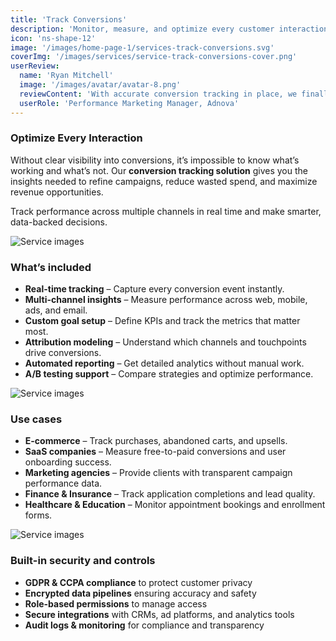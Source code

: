 ```yaml
---
title: 'Track Conversions'
description: 'Monitor, measure, and optimize every customer interaction with accurate real-time conversion tracking to drive growth and maximize ROI.'
icon: 'ns-shape-12'
image: '/images/home-page-1/services-track-conversions.svg'
coverImg: '/images/services/service-track-conversions-cover.png'
userReview:
  name: 'Ryan Mitchell'
  image: '/images/avatar/avatar-8.png'
  reviewContent: 'With accurate conversion tracking in place, we finally understand which campaigns drive real results. Our ROI has never been clearer.'
  userRole: 'Performance Marketing Manager, Adnova'
---
```


### Optimize Every Interaction

Without clear visibility into conversions, it’s impossible to know what’s working and what’s not. Our **conversion tracking solution** gives you the insights needed to refine campaigns, reduce wasted spend, and maximize revenue opportunities.

Track performance across multiple channels in real time and make smarter, data-backed decisions.

![Service images](/images/services/service-details-1.png)

### What’s included

- **Real-time tracking** – Capture every conversion event instantly.
- **Multi-channel insights** – Measure performance across web, mobile, ads, and email.
- **Custom goal setup** – Define KPIs and track the metrics that matter most.
- **Attribution modeling** – Understand which channels and touchpoints drive conversions.
- **Automated reporting** – Get detailed analytics without manual work.
- **A/B testing support** – Compare strategies and optimize performance.

![Service images](/images/services/service-details-2.png)

### Use cases

- **E-commerce** – Track purchases, abandoned carts, and upsells.
- **SaaS companies** – Measure free-to-paid conversions and user onboarding success.
- **Marketing agencies** – Provide clients with transparent campaign performance data.
- **Finance & Insurance** – Track application completions and lead quality.
- **Healthcare & Education** – Monitor appointment bookings and enrollment forms.

![Service images](/images/services/service-details-3.jpg)

### Built-in security and controls

- **GDPR & CCPA compliance** to protect customer privacy
- **Encrypted data pipelines** ensuring accuracy and safety
- **Role-based permissions** to manage access
- **Secure integrations** with CRMs, ad platforms, and analytics tools
- **Audit logs & monitoring** for compliance and transparency
